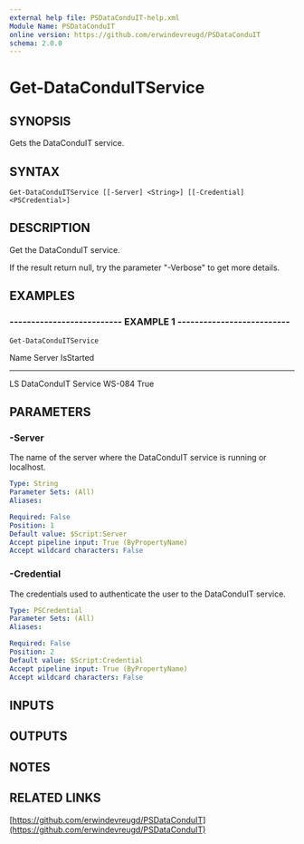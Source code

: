```yaml
---
external help file: PSDataConduIT-help.xml
Module Name: PSDataConduIT
online version: https://github.com/erwindevreugd/PSDataConduIT
schema: 2.0.0
---
```


# Get-DataConduITService

## SYNOPSIS
Gets the DataConduIT service.

## SYNTAX

```
Get-DataConduITService [[-Server] <String>] [[-Credential] <PSCredential>]
```

## DESCRIPTION
Get the DataConduIT service. 

If the result return null, try the parameter "-Verbose" to get more details.

## EXAMPLES

### -------------------------- EXAMPLE 1 --------------------------
```
Get-DataConduITService
```

Name                                     Server                       IsStarted
----                                     ------                       ---------
LS DataConduIT Service                   WS-084                       True

## PARAMETERS

### -Server
The name of the server where the DataConduIT service is running or localhost.

```yaml
Type: String
Parameter Sets: (All)
Aliases: 

Required: False
Position: 1
Default value: $Script:Server
Accept pipeline input: True (ByPropertyName)
Accept wildcard characters: False
```

### -Credential
The credentials used to authenticate the user to the DataConduIT service.

```yaml
Type: PSCredential
Parameter Sets: (All)
Aliases: 

Required: False
Position: 2
Default value: $Script:Credential
Accept pipeline input: True (ByPropertyName)
Accept wildcard characters: False
```

## INPUTS

## OUTPUTS

## NOTES

## RELATED LINKS

[https://github.com/erwindevreugd/PSDataConduIT](https://github.com/erwindevreugd/PSDataConduIT)

